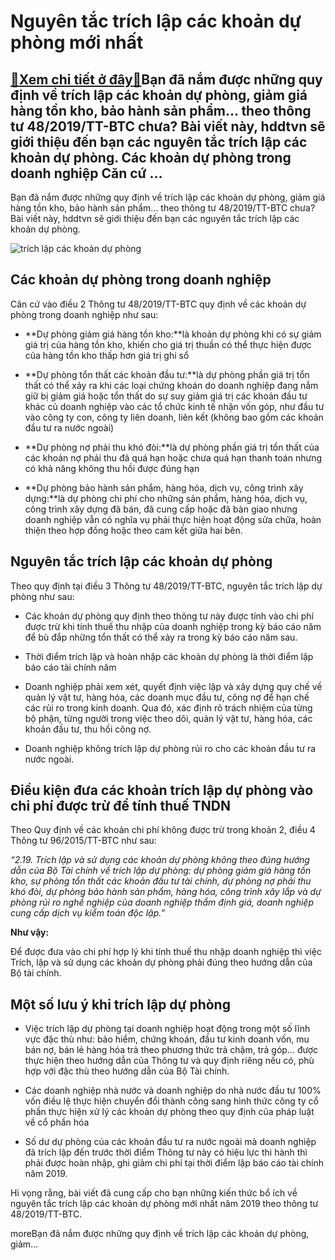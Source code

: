 Nguyên tắc trích lập các khoản dự phòng mới nhất
================================================

[:gift:Xem chi tiết ở đây:gift:](https://hddtvn.com/nguyen-tac-trich-lap-cac-khoan-du-phong-moi-nhat/)Bạn đã nắm được những quy định về trích lập các khoản dự phòng, giảm giá hàng tồn kho, bảo hành sản phẩm… theo thông tư 48/2019/TT-BTC chưa? Bài viết này, hddtvn sẽ giới thiệu đến bạn các nguyên tắc trích lập các khoản dự phòng. Các khoản dự phòng trong doanh nghiệp Căn cứ …
-----------------------------------------------------------------------------------------------------------------------------------------------------------------------------------------------------------------------------------------------------------------------------------

Bạn đã nắm được những quy định về trích lập các khoản dự phòng, giảm giá hàng tồn kho, bảo hành sản phẩm… theo thông tư 48/2019/TT-BTC chưa? Bài viết này, hddtvn sẽ giới thiệu đến bạn các nguyên tắc trích lập các khoản dự phòng.


![trích lập các khoản dự phòng](https://hddtvn.com/wp-content/uploads/2021/01/provision.jpg)


Các khoản dự phòng trong doanh nghiệp
-------------------------------------


Căn cứ vào điều 2 Thông tư 48/2019/TT-BTC quy định về các khoản dự phòng trong doanh nghiệp như sau:




* **Dự phòng giảm giá hàng tồn kho:**là khoản dự phòng khi có sự giảm giá trị của hàng tồn kho, khiến cho giá trị thuần có thể thực hiện được của hàng tồn kho thấp hơn giá trị ghi sổ

* **Dự phòng tổn thất các khoản đầu tư:**là dự phòng phần giá trị tổn thất có thể xảy ra khi các loại chứng khoán do doanh nghiệp đang nắm giữ bị giảm giá hoặc tổn thất do sự suy giảm giá trị các khoản đầu tư khác củ doanh nghiệp vào các tổ chức kinh tế nhận vốn góp, như đầu tư vào công ty con, công ty liên doanh, liên kết (không bao gồm các khoản đầu tư ra nước ngoài)

* **Dự phòng nợ phải thu khó đòi:**là dự phòng phần giá trị tổn thất của các khoản nợ phải thu đã quá hạn hoặc chưa quá hạn thanh toán nhưng có khả năng không thu hồi được đúng hạn

* **Dự phòng bảo hành sản phẩm, hàng hóa, dịch vụ, công trình xây dựng:**là dự phòng chi phí cho những sản phẩm, hàng hóa, dịch vụ, công trình xây dựng đã bán, đã cung cấp hoặc đã bàn giao nhưng doanh nghiệp vẫn có nghĩa vụ phải thực hiện hoạt động sửa chữa, hoàn thiện theo hợp đồng hoặc theo cam kết giữa hai bên.



Nguyên tắc trích lập các khoản dự phòng
---------------------------------------


Theo quy định tại điều 3 Thông tư 48/2019/TT-BTC, nguyên tắc trích lập dự phòng như sau:




* Các khoản dự phòng quy định theo thông tư này được tính vào chi phí  được trừ khi tính thuế thu nhập của doanh nghiệp trong kỳ báo cáo năm để bù đắp những tổn thất có thể xảy ra trong kỳ báo cáo năm sau.

* Thời điểm trích lập và hoàn nhập các khoản dự phòng là thời điểm lập báo cáo tài chính năm

* Doanh nghiệp phải xem xét, quyết định việc lập và xây dựng quy chế về quản lý vật tư, hàng hóa, các doanh mục đầu tư, công nợ để hạn chế các rủi ro trong kinh doanh. Qua đó, xác định rõ trách nhiệm của từng bộ phận, từng người trong việc theo dõi, quản lý vật tư, hàng hóa, các khoản đầu tư, thu hồi công nợ.

* Doanh nghiệp không trích lập dự phòng rủi ro cho các khoản đầu tư ra nước ngoài.



Điều kiện đưa các khoản trích lập dự phòng vào chi phí được trừ để tính thuế TNDN
---------------------------------------------------------------------------------


Theo Quy định về các khoản chi phí không được trừ trong khoản 2, điều 4 Thông tư 96/2015/TT-BTC như sau:


*“2.19. Trích lập và sử dụng các khoản dự phòng không theo đúng hướng dẫn của Bộ Tài chính về trích lập dự phòng: dự phòng giảm giá hàng tồn kho, sự phòng tổn thất các khoản đầu tư tài chính, dự phòng nợ phải thu khó đòi, dự phòng bảo hành sản phẩm, hàng hóa, công trình xây lắp và dự phòng rủi ro nghề nghiệp của doanh nghiệp thẩm định giá, doanh nghiệp cung cấp dịch vụ kiểm toán độc lập.”*


**Như vậy:**


Để được đưa vào chi phí hợp lý khi tính thuế thu nhập doanh nghiệp thì việc Trích, lập và sử dụng các khoản dự phòng phải đúng theo hướng dẫn của Bộ tài chính.


Một số lưu ý khi trích lập dự phòng
-----------------------------------




* Việc trích lập dự phòng tại doanh nghiệp hoạt động trong một số lĩnh vực đặc thù như: bảo hiểm, chứng khoán, đầu tư kinh doanh vốn, mu bán nợ, bán lẻ hàng hóa trả theo phương thức trả chậm, trả góp… được thực hiện theo hướng dẫn của Thông tư và quy định riêng nếu có, phù hợp với đặc thù theo hướng dẫn của Bộ Tài chính.

* Các doanh nghiệp nhà nước và doanh nghiệp do nhà nước đầu tư 100% vốn điều lệ thực hiện chuyển đổi thành công sang hình thức công ty cổ phần thực hiện xử lý các khoản dự phòng theo quy định của pháp luật về cổ phần hóa

* Số dư dự phòng của các khoản đầu tư ra nước ngoài mà doanh nghiệp đã trích lập đến trước thời điểm Thông tư này có hiệu lực thi hành thì phải được hoàn nhập, ghi giảm chi phí tại thời điểm lập báo cáo tài chính năm 2019.



Hi vọng rằng, bài viết đã cung cấp cho bạn những kiến thức bổ ích về nguyên tắc trích lập các khoản dự phòng mới nhất năm 2019 theo thông tư 48/2019/TT-BTC.



moreBạn đã nắm được những quy định về trích lập các khoản dự phòng, giảm…

